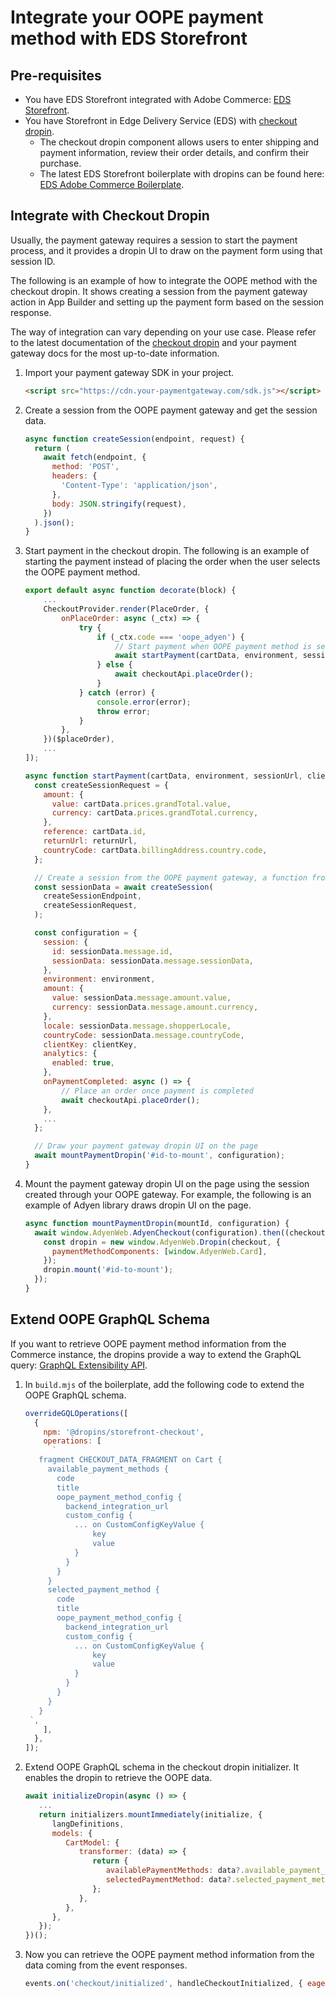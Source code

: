 # Integrate your OOPE payment method with EDS Storefront

## Pre-requisites

- You have EDS Storefront integrated with Adobe Commerce: [EDS Storefront](https://experienceleague.adobe.com/developer/commerce/storefront/).
- You have Storefront in Edge Delivery Service (EDS) with [checkout dropin](https://experienceleague.adobe.com/developer/commerce/storefront/dropins/checkout/).
  - The checkout dropin component allows users to enter shipping and payment information, review their order details, and confirm their purchase.
  - The latest EDS Storefront boilerplate with dropins can be found here: [EDS Adobe Commerce Boilerplate](https://github.com/hlxsites/aem-boilerplate-commerce).

## Integrate with Checkout Dropin

Usually, the payment gateway requires a session to start the payment process, and it provides a dropin UI to draw on the payment form using that session ID.

The following is an example of how to integrate the OOPE method with the checkout dropin. It shows creating a session from the payment gateway action in App Builder and setting up the payment form based on the session response.

The way of integration can vary depending on your use case. Please refer to the latest documentation of the [checkout dropin](https://experienceleague.adobe.com/developer/commerce/storefront/dropins/checkout/) and your payment gateway docs for the most up-to-date information.

1. Import your payment gateway SDK in your project.
   ```html
   <script src="https://cdn.your-paymentgateway.com/sdk.js"></script>
   ```
2. Create a session from the OOPE payment gateway and get the session data.
   ```javascript
   async function createSession(endpoint, request) {
     return (
       await fetch(endpoint, {
         method: 'POST',
         headers: {
           'Content-Type': 'application/json',
         },
         body: JSON.stringify(request),
       })
     ).json();
   }
   ```
3. Start payment in the checkout dropin.
   The following is an example of starting the payment instead of placing the order when the user selects the OOPE payment method.

   ```javascript
   export default async function decorate(block) {
       ...
       CheckoutProvider.render(PlaceOrder, {
           onPlaceOrder: async (_ctx) => {
               try {
                   if (_ctx.code === 'oope_adyen') {
                       // Start payment when OOPE payment method is selected
                       await startPayment(cartData, environment, sessionUrl, clientKey, returnUrl);
                   } else {
                       await checkoutApi.placeOrder();
                   }
               } catch (error) {
                   console.error(error);
                   throw error;
               }
           },
       })($placeOrder),
       ...
   ]);

   async function startPayment(cartData, environment, sessionUrl, clientKey, returnUrl) {
     const createSessionRequest = {
       amount: {
         value: cartData.prices.grandTotal.value,
         currency: cartData.prices.grandTotal.currency,
       },
       reference: cartData.id,
       returnUrl: returnUrl,
       countryCode: cartData.billingAddress.country.code,
     };

     // Create a session from the OOPE payment gateway, a function from the previous step
     const sessionData = await createSession(
       createSessionEndpoint,
       createSessionRequest,
     );

     const configuration = {
       session: {
         id: sessionData.message.id,
         sessionData: sessionData.message.sessionData,
       },
       environment: environment,
       amount: {
         value: sessionData.message.amount.value,
         currency: sessionData.message.amount.currency,
       },
       locale: sessionData.message.shopperLocale,
       countryCode: sessionData.message.countryCode,
       clientKey: clientKey,
       analytics: {
         enabled: true,
       },
       onPaymentCompleted: async () => {
           // Place an order once payment is completed
           await checkoutApi.placeOrder();
       },
       ...
     };

     // Draw your payment gateway dropin UI on the page
     await mountPaymentDropin('#id-to-mount', configuration);
   }
   ```

4. Mount the payment gateway dropin UI on the page using the session created through your OOPE gateway.
   For example, the following is an example of Adyen library draws dropin UI on the page.
   ```javascript
   async function mountPaymentDropin(mountId, configuration) {
     await window.AdyenWeb.AdyenCheckout(configuration).then((checkout) => {
       const dropin = new window.AdyenWeb.Dropin(checkout, {
         paymentMethodComponents: [window.AdyenWeb.Card],
       });
       dropin.mount('#id-to-mount');
     });
   }
   ```

## Extend OOPE GraphQL Schema

If you want to retrieve OOPE payment method information from the Commerce instance, the dropins provide a way to extend the GraphQL query: [GraphQL Extensibility API](https://experienceleague.adobe.com/developer/commerce/storefront/dropins/all/extending/).

1. In `build.mjs` of the boilerplate, add the following code to extend the OOPE GraphQL schema.

   ```javascript
   overrideGQLOperations([
     {
       npm: '@dropins/storefront-checkout',
       operations: [
         `
      fragment CHECKOUT_DATA_FRAGMENT on Cart {
        available_payment_methods {
          code
          title
          oope_payment_method_config {
            backend_integration_url
            custom_config {
              ... on CustomConfigKeyValue {
                  key
                  value
              }
            }
          }
        }
        selected_payment_method {
          code
          title
          oope_payment_method_config {
            backend_integration_url
            custom_config {
              ... on CustomConfigKeyValue {
                  key
                  value
              }
            }
          }
        }
      }
    `,
       ],
     },
   ]);
   ```

2. Extend OOPE GraphQL schema in the checkout dropin initializer. It enables the dropin to retrieve the OOPE data.

   ```javascript
   await initializeDropin(async () => {
      ...
      return initializers.mountImmediately(initialize, {
         langDefinitions,
         models: {
            CartModel: {
               transformer: (data) => {
                  return {
                     availablePaymentMethods: data?.available_payment_methods,
                     selectedPaymentMethod: data?.selected_payment_method,
                  };
               },
            },
         },
      });
   })();
   ```

3. Now you can retrieve the OOPE payment method information from the data coming from the event responses.
   ```javascript
   events.on('checkout/initialized', handleCheckoutInitialized, { eager: true });
   ```

